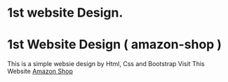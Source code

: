 # 1st website Design.
# 1st Website Design ( amazon-shop )
This is a simple websie design by Html, Css and Bootstrap
Visit This Website <a href="https://azamuday.github.io/amazon-shop/" target="_blank">Amazon Shop</a>
